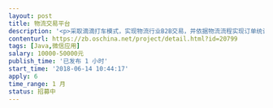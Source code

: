 ```yaml
---                
layout: post       
title: 物流交易平台           
description: '<p>采取滴滴打车模式，实现物流行业B2B交易，并依据物流流程实现订单统计、车辆跟踪、二维码货物交接验收、物流网点管理，后台实现各类数据批量分析统计功能、导入导出、并实现统一对外接口。</p>'     
contenturl: https://zb.oschina.net/project/detail.html?id=20799      
tags: [Java,微信应用]            
salary: 10000-50000元          
publish_time: '已发布 1 小时'         
start_time: '2018-06-14 10:44:17'           
apply: 6                   
time_range: 1 月              
status: 招募中                  
---                 
```

